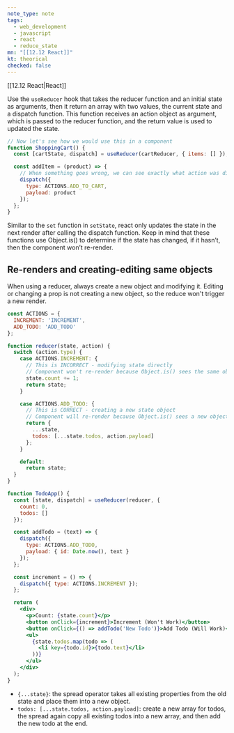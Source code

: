 ```yaml
---
note_type: note
tags:
  - web_development
  - javascript
  - react
  - reduce_state
mn: "[[12.12 React]]"
kt: theorical
checked: false
---
```

[[12.12 React|React]]

Use the `useReducer` hook that takes the reducer function and an initial state as arguments, then it return an array with two values, the current state and a dispatch function. This function receives an action object as argument, which is passed to the reducer function, and the return value is used to updated the state.

```jsx
// Now let's see how we would use this in a component
function ShoppingCart() {
  const [cartState, dispatch] = useReducer(cartReducer, { items: [] });

  const addItem = (product) => {
    // When something goes wrong, we can see exactly what action was dispatched
    dispatch({ 
      type: ACTIONS.ADD_TO_CART, 
      payload: product 
    });
  };
}
```

Similar to the `set` function in `setState`, react only updates the state in the next render after calling the dispatch function. Keep in mind that these functions use Object.is() to determine if the state has changed, if it hasn’t, then the component won’t re-render.

## Re-renders and creating-editing same objects
When using a reducer, always create a new object and modifying it. Editing or changing a prop is not creating a new object, so the reduce won't trigger a new render. 

```jsx
const ACTIONS = {
  INCREMENT: 'INCREMENT',
  ADD_TODO: 'ADD_TODO'
};

function reducer(state, action) {
  switch (action.type) {
    case ACTIONS.INCREMENT: {
      // This is INCORRECT - modifying state directly
      // Component won't re-render because Object.is() sees the same object reference
      state.count += 1;
      return state;
    }

    case ACTIONS.ADD_TODO: {
      // This is CORRECT - creating a new state object
      // Component will re-render because Object.is() sees a new object reference
      return {
        ...state,
        todos: [...state.todos, action.payload]
      };
    }

    default:
      return state;
  }
}

function TodoApp() {
  const [state, dispatch] = useReducer(reducer, {
    count: 0,
    todos: []
  });

  const addTodo = (text) => {
    dispatch({
      type: ACTIONS.ADD_TODO,
      payload: { id: Date.now(), text }
    });
  };

  const increment = () => {
    dispatch({ type: ACTIONS.INCREMENT });
  };

  return (
    <div>
      <p>Count: {state.count}</p>
      <button onClick={increment}>Increment (Won't Work)</button>
      <button onClick={() => addTodo('New Todo')}>Add Todo (Will Work)</button>
      <ul>
        {state.todos.map(todo => (
          <li key={todo.id}>{todo.text}</li>
        ))}
      </ul>
    </div>
  );
}
```

- `{...state}`: the spread operator takes all existing properties from the old state and place them into a new object. 
- `todos: [...state.todos, action.payload]`: create a new array for todos, the spread again copy all existing todos into a new array, and then add the new todo at the end. 